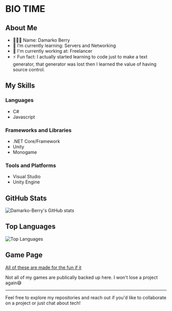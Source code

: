 # BIO TIME

<!--
**Damarko-Berry/Damarko-Berry** is a ✨ _special_ ✨ repository because its `README.md` (this file) appears on your GitHub profile.
Here are some ideas to get you started:

- 🔭 I’m currently working on ...
- 🌱 I’m currently learning ...
- 👯 I’m looking to collaborate on ...
- 🤔 I’m looking for help with ...
- 💬 Ask me about:
- 📫 How to reach me: ...
- 😄 Pronouns: ...
- ⚡ Fun fact: ...

-->

## About Me
- 🤷🏾‍♂️ Name: Damarko Berry
- 🌱 I’m currently learning: Servers and Networking
- 💼 I'm currently working at: Freelancer
- ⚡ Fun fact: I actually started learning to code just to make a text generator, that generator was lost then I learned the value of having source control.

## My Skills

### Languages

- C#
- Javascript

### Frameworks and Libraries

- .NET Core/Framework
- Unity
- Monogame

### Tools and Platforms

- Visual Studio
- Unity Engine

## GitHub Stats

![Damarko-Berry's GitHub stats](https://github-readme-stats.vercel.app/api?username=Damarko-Berry&show_icons=true&theme=radical)

## Top Languages

![Top Languages](https://github-readme-stats.vercel.app/api/top-langs/?username=Damarko-Berry&layout=compact&theme=radical)

## Game Page

[All of these are made for the fun if it](https://yakwii.itch.io/)

Not all of my games are publically backed up here. I won't lose a project again😅


---

Feel free to explore my repositories and reach out if you'd like to collaborate on a project or just chat about tech!
